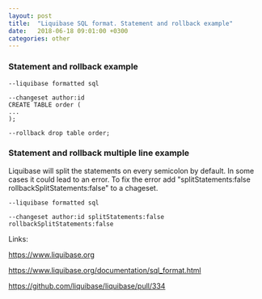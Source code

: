```yaml
---
layout: post
title:  "Liquibase SQL format. Statement and rollback example"
date:   2018-06-18 09:01:00 +0300
categories: other
---
```


### Statement and rollback example

```
--liquibase formatted sql

--changeset author:id
CREATE TABLE order (
...
);

--rollback drop table order;
```

### Statement and rollback multiple line example

Liquibase will split the statements on every semicolon by default. In some cases it could lead to an error. To fix the error add "splitStatements:false rollbackSplitStatements:false" to a chageset.

```
--liquibase formatted sql

--changeset author:id splitStatements:false rollbackSplitStatements:false
```

Links:

https://www.liquibase.org

https://www.liquibase.org/documentation/sql_format.html

https://github.com/liquibase/liquibase/pull/334
